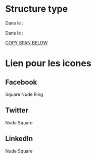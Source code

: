 # Structure type
Dans le <head>:
<script src="https://kit.fontawesome.com/52d5431c78.js" crossorigin="anonymous"></script>

Dans le <body>:

<a href="https://lien.com" target=_blank rel="noopener noreffer">COPY SPAN BELOW</a>

# Lien pour les icones

## Facebook
Square
<span class="fab fa-facebook-square"></span>
Nude
<span class="fab fa-facebook-f"></span>
Ring
<span class="fab fa-facebook"></span>

## Twitter
Nude
<span class="fab fa-twitter"></span>
Square
<span class="fab fa-twitter-square"></span>

## LinkedIn
Nude
<span class="fab fa-linkedin-in"></span>
Square
<span class="fab fa-linkedin"></span>
